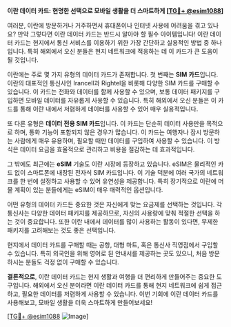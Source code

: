 **이란 데이터 카드: 현명한 선택으로 모바일 생활을 더 스마트하게 [[TG💪+ @esim1088](https://t.me/s/esim1088)]**

여러분, 이란에 방문하거나 거주하면서 휴대폰이나 인터넷 사용에 어려움을 겪고 있나요? 만약 그렇다면 이란 데이터 카드는 반드시 알아야 할 필수 아이템입니다! 이란 데이터 카드는 현지에서 통신 서비스를 이용하기 위한 가장 간단하고 실용적인 방법 중 하나입니다. 특히 해외에서 오신 분들은 현지 네트워크에 적응하는 데 이 카드가 큰 도움이 될 것입니다.

이란에는 주로 몇 가지 유형의 데이터 카드가 존재합니다. 첫 번째는 **SIM 카드**입니다. 이란의 대표적인 통신사인 Irancell과 Rightel을 비롯해 다양한 SIM 카드를 구매할 수 있습니다. 이 카드는 전화와 데이터를 함께 사용할 수 있으며, 보통 데이터 패키지를 구입하면 모바일 데이터를 자유롭게 사용할 수 있습니다. 특히 해외에서 오신 분들은 이 카드를 통해 이란 내에서 저렴하게 데이터를 사용할 수 있어 매우 실용적입니다.

또 다른 유형은 **데이터 전용 SIM 카드**입니다. 이 카드는 단순히 데이터 사용만을 목적으로 하며, 통화 기능이 포함되지 않은 경우가 많습니다. 이 카드는 여행자나 잠시 방문하는 사람에게 매우 유용하며, 필요할 때만 데이터를 구입하여 사용할 수 있습니다. 이 방식은 데이터 요금을 효율적으로 관리하고 비용을 절감하는 데 효과적입니다.

그 밖에도 최근에는 **eSIM** 기술도 이란 시장에 등장하고 있습니다. eSIM은 물리적인 카드 없이 스마트폰에 내장된 전자식 SIM 카드입니다. 이 기술 덕분에 여러 국가의 네트워크를 한 번에 설정하고 사용할 수 있어 유연성을 제공합니다. 특히 장기적으로 이란에 머물 계획이 있는 분들에게는 eSIM이 매우 매력적인 옵션입니다.

어떤 유형의 데이터 카드든 중요한 것은 자신에게 맞는 요금제를 선택하는 것입니다. 각 통신사는 다양한 데이터 패키지를 제공하므로, 자신의 사용량에 맞춰 적절한 선택을 하는 것이 중요합니다. 또한 이란 내에서 데이터를 많이 사용하는 활동이 있다면, 무제한 패키지를 고려해보는 것도 좋은 선택입니다.

현지에서 데이터 카드를 구매할 때는 공항, 대형 마트, 혹은 통신사 직영점에서 구입할 수 있습니다. 특히 외국인을 위해 영어로 된 안내서를 제공하는 곳도 있으니, 처음 방문하시는 분들도 걱정 없이 구매할 수 있습니다.

**결론적으로**, 이란 데이터 카드는 현지 생활과 여행을 더 편리하게 만들어주는 중요한 도구입니다. 해외에서 오신 분이라면 이란 데이터 카드를 통해 현지 네트워크에 쉽게 접근하고, 필요한 데이터를 저렴하게 사용할 수 있습니다. 이번 기회에 이란 데이터 카드를 사용해보고, 모바일 생활을 더욱 스마트하게 만들어보세요!

[[TG💪+ @esim1088](https://t.me/s/esim1088) ![Image](https://i.postimg.cc/Y0z9fWf4/image.png)]
